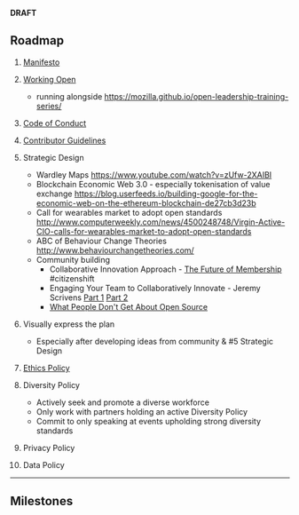 **DRAFT**

## Roadmap
1. [Manifesto](/manifesto.md)

2. [Working Open](/why-work-open.md)
    - running alongside https://mozilla.github.io/open-leadership-training-series/

3. [Code of Conduct](/code-of-conduct.md)

4. [Contributor Guidelines](/contributor_guidelines.md)

5. Strategic Design
    - Wardley Maps https://www.youtube.com/watch?v=zUfw-2XAIBI
    - Blockchain Economic Web 3.0 - especially tokenisation of value exchange https://blog.userfeeds.io/building-google-for-the-economic-web-on-the-ethereum-blockchain-de27cb3d23b
    - Call for wearables market to adopt open standards http://www.computerweekly.com/news/4500248748/Virgin-Active-CIO-calls-for-wearables-market-to-adopt-open-standards
    - ABC of Behaviour Change Theories http://www.behaviourchangetheories.com/
    - Community building
        - Collaborative Innovation Approach - [The Future of Membership](https://drive.google.com/file/d/0B0swicN11uhbWUVsMVVRLWtaajg/view) \#citizenshift
        - Engaging Your Team to Collaboratively Innovate - Jeremy Scrivens [Part 1](https://www.linkedin.com/pulse/how-build-collaborative-community-innovate-sustained-culture-jeremy) [Part 2](https://www.linkedin.com/pulse/how-build-collaborative-community-innovate-sustained-culture-jeremy-6090815500621729792)
        - [What People Don't Get About Open Source](http://www.lightreading.com/enterprise-cloud/what-people-dont-get-about-open-source/a/d-id/725461?_mc=RSS_LR_EDT)

6. Visually express the plan
    - Especially after developing ideas from community & #5 Strategic Design

7. [Ethics Policy](/ethics_policy.md)

8. Diversity Policy
    - Actively seek and promote a diverse workforce
    - Only work with partners holding an active Diversity Policy
    - Commit to only speaking at events upholding strong diversity standards

9. Privacy Policy

10. Data Policy
---
## Milestones
